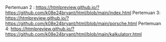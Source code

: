Pertemuan 2 :
https://htmlpreview.github.io/?https://github.com/k08e24bryant/html/blob/main/index.html
Pertemuan 3:
https://htmlpreview.github.io/?https://github.com/k08e24bryant/html/blob/main/porsche.html
Pertemuan 4:
https://htmlpreview.github.io/?https://github.com/k08e24bryant/html/blob/main/kalkulatorr.html

